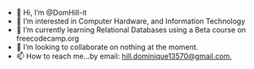 - 👋 Hi, I’m @DomHill-it
- 👀 I’m interested in Computer Hardware, and Information Technology
- 🌱 I’m currently learning Relational Databases using a Beta course on freecodecamp.org
- 💞️ I’m looking to collaborate on nothing at the moment. 
- 📫 How to reach me...by email: hill.dominique13570@gmail.com, 

<!---
DomHill-it/DomHill-it is a ✨ special ✨ repository because its `README.md` (this file) appears on your GitHub profile.
You can click the Preview link to take a look at your changes.
--->
